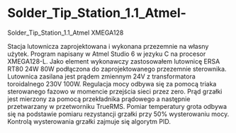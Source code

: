 # Solder_Tip_Station_1.1_Atmel-
Solder_Tip_Station_1.1_Atmel XMEGA128 



Stacja lutownicza zaprojektowana i wykonana przezemnie na własny użytek. Program napisany w Atmel Studio 6 w jezyku C na procesor XMEGA128-L. 
Jako element wykonawczy zastosowałem lutownicę ERSA RT80 24W 80W podłączona do zaprojektowanego przezemnie sterownika. Lutownica zasilana jest prądem zmiennym 24V z transformatora toroidalnego 230V 100W. Regulacja mocy odbywa się za pomocą triaka sterowanego fazowo w momencie przejścia sieci przez zero. Prąd grzałki jest mierzony za pomocą przekładnika prądowego a następnie przetwarzany w przetworniku TrueRMS. Pomiar temperatury grota odbywa się na podstawie pomiaru rezystancji grzałki przy 50% wysterowaniu mocy. Kontrolą wysterowania grzałki zajmuje się algorytm PID. 

